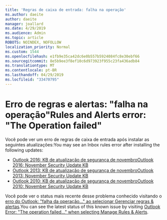 ```yaml
---
title: 'Regras de caixa de entrada: falha na operação'
ms.author: daeite
author: daeite
manager: joallard
ms.date: 4/29/2019
ms.audience: Admin
ms.topic: article
ROBOTS: NOINDEX, NOFOLLOW
localization_priority: Normal
ms.custom: 1544
ms.openlocfilehash: e1fb9e35ca42dc6e0b557b5924084fc8e30ebf66
ms.sourcegitcommit: 8e5b9ee3f8ef10c6d973923f955c23fa436adb84
ms.translationtype: MT
ms.contentlocale: pt-BR
ms.lasthandoff: 04/29/2019
ms.locfileid: "33470795"
---
```

# <a name="rules-and-alerts-error-the-operation-failed"></a><span data-ttu-id="bb858-102">Erro de regras e alertas: "falha na operação"</span><span class="sxs-lookup"><span data-stu-id="bb858-102">Rules and Alerts error: "The Operation failed"</span></span>

<span data-ttu-id="bb858-103">Você pode ver um erro de regras de caixa de entrada após instalar as seguintes atualizações:</span><span class="sxs-lookup"><span data-stu-id="bb858-103">You may see an Inbox rules error after installing the following updates:</span></span>
- [<span data-ttu-id="bb858-104">Outlook 2016: KB de atualização de segurança de novembro</span><span class="sxs-lookup"><span data-stu-id="bb858-104">Outlook 2016: November Security Update KB</span></span>](https://support.microsoft.com/help/4461506)
- [<span data-ttu-id="bb858-105">Outlook 2013: KB de atualização de segurança de novembro</span><span class="sxs-lookup"><span data-stu-id="bb858-105">Outlook 2013: November Security Update KB</span></span>](https://support.microsoft.com/help/4461486)
- [<span data-ttu-id="bb858-106">Outlook 2010: KB de atualização de segurança de novembro</span><span class="sxs-lookup"><span data-stu-id="bb858-106">Outlook 2010: November Security Update KB</span></span>](https://support.microsoft.com/help/4461585) 

<span data-ttu-id="bb858-107">Você pode ver o status mais recente desse problema conhecido visitando o [erro do Outlook: "falha da operação..." ao selecionar Gerenciar regras & alertas](https://support.office.com/en-us/article/Outlook-Error-The-operation-failed-when-selecting-Manage-Rules-Alerts-64b6ff77-98c2-4564-9cbf-25bd8e17fb8b%20).</span><span class="sxs-lookup"><span data-stu-id="bb858-107">You can see the latest status of this known issue by visiting [Outlook Error: "The operation failed..." when selecting Manage Rules & Alerts](https://support.office.com/en-us/article/Outlook-Error-The-operation-failed-when-selecting-Manage-Rules-Alerts-64b6ff77-98c2-4564-9cbf-25bd8e17fb8b%20).</span></span>
